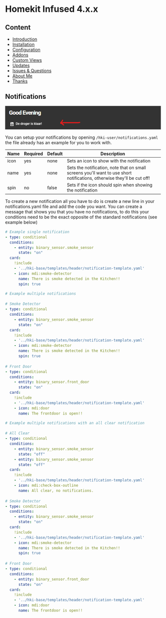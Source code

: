 # Homekit Infused 4.x.x

## Content
- [Introduction](index.md)
- [Installation](installation.md)
- [Configuration](configuration.md)
- [Addons](../addons.md)
- [Custom Views](custom_views.md)
- [Updates](updates.md)
- [Issues & Questions](issues.md)
- [About Me](about.md)
- [Thanks](thanks.md)

## Notifications

![Homekit Infused](../images/notifications.png)

You can setup your notifications by opening `/hki-user/notifications.yaml` the file already has an example for you to work with.

| Name | Required | Default | Description |
|----------------------------------|-------------|----------------------------------|----------------------------------------------------------------------------------------------------------------------------------------------------------------------|
| icon | yes | none | Sets an icon to show with the notification |
| name | yes | none | Sets the notification, note that on small screens you'll want to use short notifications, otherwise they'll be cut off! |
| spin | no | false | Sets if the icon should spin when showing the notification |

To create a new notification all you have to do is create a new line in your notifications.yaml file and add the code you want.
You can create a message that shows you that you have no notifications, to do this your conditions need to be the exact opposite of the standard notifications (see example below)

```yaml
# Example single notification
- type: conditional
  conditions:
    - entity: binary_sensor.smoke_sensor
      state: "on"
  card:
    !include
    - '../hki-base/templates/header/notification-template.yaml'
    - icon: mdi:smoke-detector
      name: There is smoke detected in the Kitchen!!
      spin: true
```
```yaml
# Example multiple notifications

# Smoke Detector
- type: conditional
  conditions:
    - entity: binary_sensor.smoke_sensor
      state: "on"
  card:
    !include
    - '../hki-base/templates/header/notification-template.yaml'
    - icon: mdi:smoke-detector
      name: There is smoke detected in the Kitchen!!
      spin: true

# Front Door
- type: conditional
  conditions:
    - entity: binary_sensor.front_door
      state: "on"
  card:
    !include
    - '../hki-base/templates/header/notification-template.yaml'
    - icon: mdi:door
      name: The frontdoor is open!!
```
```yaml
# Example multiple notifications with an all clear notification

# All Clear
- type: conditional
  conditions:
    - entity: binary_sensor.smoke_sensor
      state: "off"
    - entity: binary_sensor.smoke_sensor
      state: "off"
  card:
    !include
    - '../hki-base/templates/header/notification-template.yaml'
    - icon: mdi:check-box-outline
      name: All clear, no notifications.
      
# Smoke Detector
- type: conditional
  conditions:
    - entity: binary_sensor.smoke_sensor
      state: "on"
  card:
    !include
    - '../hki-base/templates/header/notification-template.yaml'
    - icon: mdi:smoke-detector
      name: There is smoke detected in the Kitchen!!
      spin: true

# Front Door
- type: conditional
  conditions:
    - entity: binary_sensor.front_door
      state: "on"
  card:
    !include
    - '../hki-base/templates/header/notification-template.yaml'
    - icon: mdi:door
      name: The frontdoor is open!!
```

